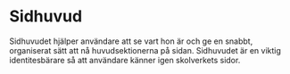 # Sidhuvud

Sidhuvudet hjälper användare att se vart hon är och ge en snabbt, organiserat sätt att nå huvudsektionerna på sidan. Sidhuvudet är en viktig identitesbärare så att användare känner igen skolverkets sidor.
